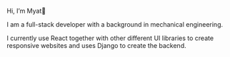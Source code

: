 Hi, I’m Myat👋

I am a full-stack developer with a background in mechanical engineering. 

I currently use React together with other different UI libraries to create responsive websites and uses Django to create the backend. 




<!---
MyatIK/MyatIK is a ✨ special ✨ repository because its `README.md` (this file) appears on your GitHub profile.
You can click the Preview link to take a look at your changes.
--->
